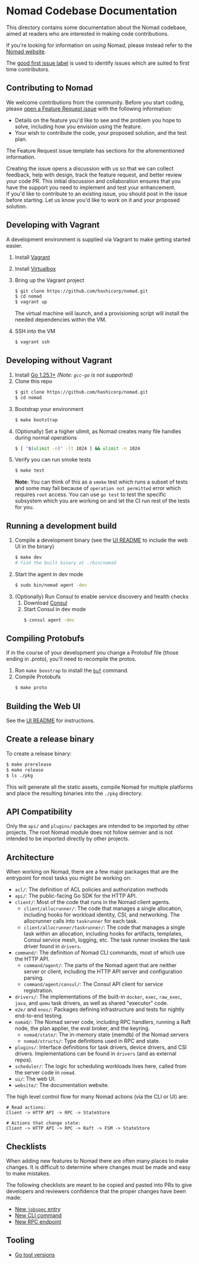 Nomad Codebase Documentation
===

This directory contains some documentation about the Nomad codebase,
aimed at readers who are interested in making code contributions.

If you're looking for information on _using_ Nomad, please instead refer
to the [Nomad website](https://developer.hashicorp.com/nomad).

The [good first issue label](https://github.com/hashicorp/nomad/issues?q=is:issue+is:open+label:%22good+first+issue%22)
is used to identify issues which are suited to first time contributors.

## Contributing to Nomad

We welcome contributions from the community. Before you start coding, please
[open a Feature Request issue](https://github.com/hashicorp/nomad/issues) with the following information:

- Details on the feature you'd like to see and the problem you hope to solve,
  including how you envision using the feature.
- Your wish to contribute the code, your proposed solution, and the test plan.

The Feature Request issue template has sections for the aforementioned
information.

Creating the issue opens a discussion with us so that we can collect feedback,
help with design, track the feature request, and better review your code PR. This
initial discussion and collaboration ensures that you have the support you need
to implement and test your enhancement.  
If you'd like to contribute to an existing issue, you should post in the issue before 
starting. Let us know you'd like to work on it and your proposed solution.

Developing with Vagrant
---
A development environment is supplied via Vagrant to make getting started easier.

1. Install [Vagrant](https://www.vagrantup.com/docs/installation)
1. Install [Virtualbox](https://www.virtualbox.org/)
1. Bring up the Vagrant project
    ```sh
    $ git clone https://github.com/hashicorp/nomad.git
    $ cd nomad
    $ vagrant up
    ```

    The virtual machine will launch, and a provisioning script will install the
    needed dependencies within the VM.

1. SSH into the VM
    ```sh
    $ vagrant ssh
    ```

Developing without Vagrant
---
1. Install [Go 1.25.1+](https://golang.org/) *(Note: `gcc-go` is not supported)*
1. Clone this repo
   ```sh
   $ git clone https://github.com/hashicorp/nomad.git
   $ cd nomad
   ```
1. Bootstrap your environment
   ```sh
   $ make bootstrap
   ```
1. (Optionally) Set a higher ulimit, as Nomad creates many file handles during normal operations
   ```sh
   $ [ "$(ulimit -n)" -lt 1024 ] && ulimit -n 1024
   ```
1. Verify you can run smoke tests
   ```sh
   $ make test
   ```
   **Note:** You can think of this as a `smoke` test which runs a subset of
   tests and some may fail because of `operation not permitted` error which
   requires `root` access. You can use `go test` to test the specific subsystem
   which you are working on and let the CI run rest of the tests for you.

Running a development build
---
1. Compile a development binary (see the [UI README](https://github.com/hashicorp/nomad/blob/main/ui/README.md) to include the web UI in the binary)
    ```sh
    $ make dev
    # find the built binary at ./bin/nomad
    ```
1. Start the agent in dev mode
    ```sh
    $ sudo bin/nomad agent -dev
    ```
1. (Optionally) Run Consul to enable service discovery and health checks
    1. Download [Consul](https://www.consul.io/downloads)
    1. Start Consul in dev mode
        ```sh
        $ consul agent -dev
        ```

Compiling Protobufs
---
If in the course of your development you change a Protobuf file (those ending in .proto), you'll need to recompile the protos.

1. Run `make boostrap` to install the [`buf`](https://github.com/bufbuild/buf)
   command.
1. Compile Protobufs
    ```sh
    $ make proto
    ```

Building the Web UI
---
See the [UI README](https://github.com/hashicorp/nomad/blob/main/ui/README.md) for instructions.

Create a release binary
---
To create a release binary:

```sh
$ make prerelease
$ make release
$ ls ./pkg
```

This will generate all the static assets, compile Nomad for multiple
platforms and place the resulting binaries into the `./pkg` directory.

API Compatibility
--------------------
Only the `api/` and `plugins/` packages are intended to be imported by other projects. The root Nomad module does not follow semver and is not intended to be imported directly by other projects.

## Architecture

When working on Nomad, there are a few major packages that are the entrypoint
for most tasks you might be working on:

* `acl/`: The definition of ACL policies and authorization methods
* `api/`: The public-facing Go SDK for the HTTP API.
* `client/`: Most of the code that runs in the Nomad client agents.
  * `client/allocrunner/`: The code that manages a single allocation, including
    hooks for workload identity, CSI, and networking. The allocrunner calls into
    `taskrunner` for each task.
  * `client/allocrunner/taskrunner/`: The code that manages a single task within
    an allocation, including hooks for artifacts, templates, Consul service
    mesh, logging, etc. The task runner invokes the task driver found in
    `drivers`.
* `command/`: The definition of Nomad CLI commands, most of which use the HTTP
  API.
  * `command/agent/`: The parts of the Nomad agent that are neither server or
    client, including the HTTP API server and configuration parsing.
  * `command/agent/consul/`: The Consul API client for service registration.
* `drivers/`: The implementations of the built-in `docker`, `exec`, `raw_exec`,
  `java`, and `qemu` task drivers, as well as shared "executor" code.
* `e2e/` and `enos/`: Packages defining infrastructure and tests for nightly
  end-to-end testing.
* `nomad/`: The Nomad server code, including RPC handlers, running a Raft node,
  the plan applier, the eval broker, and the keyring.
  * `nomad/state/`: The in-memory state (memdb) of the Nomad servers
  * `nomad/structs/`: Type definitions used in RPC and state.
* `plugins/`: Interface definitions for task drivers, device drivers, and CSI
  drivers. Implementations can be found in `drivers` (and as external repos).
* `scheduler/`: The logic for scheduling workloads lives here, called from the
  server code in `nomad`.
* `ui/`: The web UI.
* `website/`: The documentation website.

The high level control flow for many Nomad actions (via the CLI or UI) are:

```
# Read actions:
Client -> HTTP API -> RPC -> StateStore

# Actions that change state:
Client -> HTTP API -> RPC -> Raft -> FSM -> StateStore
```

Checklists
---

When adding new features to Nomad there are often many places to make changes.
It is difficult to determine where changes must be made and easy to make
mistakes.

The following checklists are meant to be copied and pasted into PRs to give
developers and reviewers confidence that the proper changes have been made:

* [New `jobspec` entry](checklist-jobspec.md)
* [New CLI command](checklist-command.md)
* [New RPC endpoint](checklist-rpc-endpoint.md)

Tooling
---

* [Go tool versions](golang.md)
